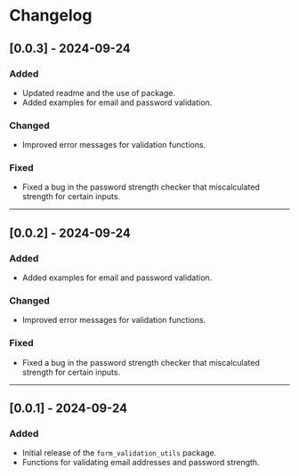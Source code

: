 # Changelog

## [0.0.3] - 2024-09-24
### Added
- Updated readme and the use of package.
- Added examples for email and password validation.

### Changed
- Improved error messages for validation functions.

### Fixed
- Fixed a bug in the password strength checker that miscalculated strength for certain inputs.

---
## [0.0.2] - 2024-09-24
### Added
- Added examples for email and password validation.

### Changed
- Improved error messages for validation functions.

### Fixed
- Fixed a bug in the password strength checker that miscalculated strength for certain inputs.

---

## [0.0.1] - 2024-09-24
### Added
- Initial release of the `form_validation_utils` package.
- Functions for validating email addresses and password strength.
